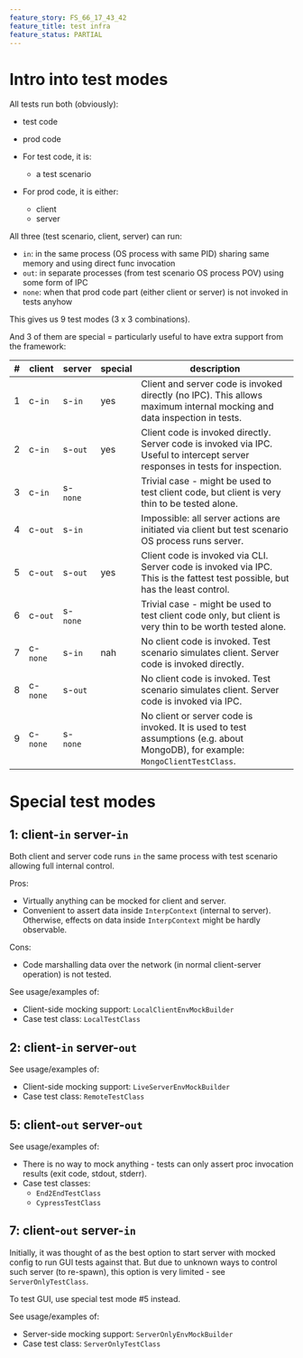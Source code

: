 ```yaml
---
feature_story: FS_66_17_43_42
feature_title: test infra
feature_status: PARTIAL
---
```


# Intro into test modes

All tests run both (obviously):
*   test code
*   prod code

*   For test code, it is:
    *   a test scenario
*   For prod code, it is either:
    *   client
    *   server

All three (test scenario, client, server) can run:
*   `in`: in the same process (OS process with same PID) sharing same memory and using direct func invocation
*   `out`: in separate processes (from test scenario OS process POV) using some form of IPC
*   `none`: when that prod code part (either client or server) is not invoked in tests anyhow

This gives us 9 test modes (3 x 3 combinations).

And 3 of them are special = particularly useful to have extra support from the framework:

| # | client   | server   | special | description                                                                                                                    |
|---|----------|----------|---------|--------------------------------------------------------------------------------------------------------------------------------|
| 1 | c-`in`   | s-`in`   | yes     | Client and server code is invoked directly (no IPC). This allows maximum internal mocking and data inspection in tests.        |
| 2 | c-`in`   | s-`out`  | yes     | Client code is invoked directly. Server code is invoked via IPC. Useful to intercept server responses in tests for inspection. |
| 3 | c-`in`   | s-`none` |         | Trivial case - might be used to test client code, but client is very thin to be tested alone.                                  |
| 4 | c-`out`  | s-`in`   |         | Impossible: all server actions are initiated via client but test scenario OS process runs server.                              |
| 5 | c-`out`  | s-`out`  | yes     | Client code is invoked via CLI. Server code is invoked via IPC. This is the fattest test possible, but has the least control.  |
| 6 | c-`out`  | s-`none` |         | Trivial case - might be used to test client code only, but client is very thin to be worth tested alone.                       |
| 7 | c-`none` | s-`in`   | nah     | No client code is invoked. Test scenario simulates client. Server code is invoked directly.                                    |
| 8 | c-`none` | s-`out`  |         | No client code is invoked. Test scenario simulates client. Server code is invoked via IPC.                                     |
| 9 | c-`none` | s-`none` |         | No client or server code is invoked. It is used to test assumptions (e.g. about MongoDB), for example: `MongoClientTestClass`. |

# Special test modes

## 1: client-`in` server-`in`

Both client and server code runs `in` the same process with test scenario allowing full internal control.

Pros:
*   Virtually anything can be mocked for client and server.
*   Convenient to assert data inside `InterpContext` (internal to server).<br/>
    Otherwise, effects on data inside `InterpContext` might be hardly observable.

Cons:
*   Code marshalling data over the network (in normal client-server operation) is not tested.

See usage/examples of:
*   Client-side mocking support: `LocalClientEnvMockBuilder`
*   Case test class: `LocalTestClass`

## 2: client-`in` server-`out`

See usage/examples of:

*   Client-side mocking support: `LiveServerEnvMockBuilder`
*   Case test class: `RemoteTestClass`

## 5: client-`out` server-`out`

See usage/examples of:

*   There is no way to mock anything - tests can only assert proc invocation results (exit code, stdout, stderr).
*   Case test classes:
    *   `End2EndTestClass`
    *   `CypressTestClass`

## 7: client-`out` server-`in`

Initially, it was thought of as the best option to start server with mocked config to run GUI tests against that.
But due to unknown ways to control such server (to re-spawn), this option is very limited - see `ServerOnlyTestClass`.

To test GUI, use special test mode #5 instead.

See usage/examples of:
*   Server-side mocking support: `ServerOnlyEnvMockBuilder`
*   Case test class: `ServerOnlyTestClass`

